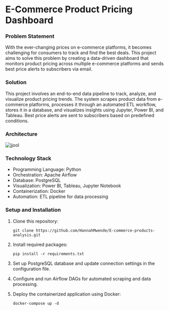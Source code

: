 # E-Commerce Product Pricing Dashboard

### Problem Statement

With the ever-changing prices on e-commerce platforms, it becomes challenging for consumers to track and find the best deals. This project aims to solve this problem by creating a data-driven dashboard that monitors product pricing across multiple e-commerce platforms and sends best price alerts to subscribers via email.

### Solution

This project involves an end-to-end data pipeline to track, analyze, and visualize product pricing trends. The system scrapes product data from e-commerce platforms, processes it through an automated ETL workflow, stores it in a database, and visualizes insights using Jupyter, Power BI, and Tableau. Best price alerts are sent to subscribers based on predefined conditions.

### Architecture
![jjool](https://github.com/user-attachments/assets/ad1f7e81-ea5b-4062-b34e-f70f8ec9207b)

### Technology Stack

* Programming Language: Python
* Orchestration: Apache Airflow
* Database: PostgreSQL
* Visualization: Power BI, Tableau, Jupyter Notebook
* Containerization: Docker
* Automation: ETL pipeline for data processing

  
### Setup and Installation
1. Clone this repository:

      ```git clone https://github.com/HannahMwende/E-commerce-products-analysis.git```

2. Install required packages:

      ```pip install -r requirements.txt```

3. Set up PostgreSQL database and update connection settings in the configuration file.

4. Configure and run Airflow DAGs for automated scraping and data processing.

5. Deploy the containerized application using Docker:
   
      ```docker-compose up -d```
